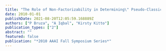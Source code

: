 ```yaml
---
title: "The Role of Non-Factorizability in Determining\" Pseudo-Classical\" Non-Separability"
date: 2010-01-01
publishDate: 2021-08-20T12:05:59.168889Z
authors: ["P Bruza", "A Iqbal", "Kirsty Kitto"]
publication_types: ["2"]
abstract: ""
featured: false
publication: "*2010 AAAI Fall Symposium Series*"
---
```


